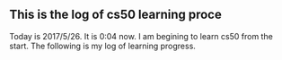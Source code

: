 ## This is the log of cs50 learning proce

Today is 2017/5/26. It is 0:04 now. I am begining to learn cs50 from the start. The following is my log of learning progress.
